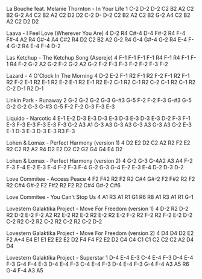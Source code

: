La Bouche feat. Melanie Thornton - In Your Life
1 C-2 D-2 D-2 C2 B2 A2 C2 B2 G-2 A4 C2 B2 A2 C2 D2 D2 C-2 D- D-2 C2 B2 A2 C2 B2 G-2 A4 C2 B2 A2 C2 D2 D2

Laava - I Feel Love (Wherever You Are)
4 D-2 R4 C#-4 D-4 F#-2 R4 F-4 F#-4 A2 R4 G#-4 A4 C#2 R4 D2 C2 B2 A2 G-2 R4 G-4 G#-4 G-2 R4 E-4 F-4 G-2 R4 E-4 F-4 D-2

Las Ketchup - The Ketchup Song (Asereje)
4 F-1 F-1 F-1 F-1 R4 F-1 R4 F-1 F-1 R4 F-2 G-2 A2 G-2 F-2 G-2 A2 G-2 F-2 F-3 F-3 F-2 F-2 F-3 F-2

Lazard - 4 O'Clock In The Morning
4 D-2 E-2 F-1 R2 F-1 R2 F-2 F-1 R2 F-1 R2 F-2 E-1 R2 E-1 R2 E-2 E-1 R2 E-1 R2 E-2 C-1 R2 C-1 R2 C-2 C-1 R2 C-1 R2 C-2 D-1 R2 D-1

Linkin Park - Runaway
2 G-2 G-2 G-2 G-3 G-#3 G-5 F-2 F-2 F-3 G-#3 G-5 G-2 G-2 G-3 G-#3 G-5 F-2 F-2 G-3 F-3 E-3

Liquido - Narcotic
4 E-1 E-2 D-3 E-3 D-3 E-3 D-3 E-3 D-3 E-3 D-2 F-3 F-1 E-3 F-3 E-3 F-3 E-3 F-3 G-2 A3 A1 G-3 A3 G-3 A3 G-3 A3 G-3 A3 G-2 E-3 E-1 D-3 E-3 D-3 E-3 R3 F-3

Lohen & Lomax - Perfect Harmony (version 1)
4 D2 E2 D2 C2 A2 R2 F2 E2 R2 C2 R2 A2 R4 D2 E2 D2 C2 G2 G4 G4 E4 D2

Lohen & Lomax - Perfect Harmony (version 2)
4 G-2 G-3 G-4A2 A3 A4 F-2 F-3 F-4 E-2 E-3 E-4 F-2 F-3 F-4 G-2 G-3 G-4 E-2 E-3 E-4 D-2 D-3 D-2

Love Commitee - Access Peace
4 F2 F#2 R2 F2 R2 C#4 G#-2 F2 F#2 R2 F2 R2 C#4 G#-2 F2 F#2 R2 F2 R2 C#4 G#-2 C#6

Love Commitee - You Can't Stop Us
4 A1 R3 A1 R1 G1 R6 R8 A1 R3 A1 R1 G-1

Lovestern Galaktika Project - Move For Freedom (version 1)
4 D-2 R2 D-2 R2 D-2 E-2 F-2 A2 R2 E-2 R2 E-2 R2 E-2 R2 E-2 F-2 R2 F-2 R2 F-2 E-2 D-2 C-2 R2 C-2 R2 C-2 R2 C-2 R2 C-2 D-2

Lovestern Galaktika Project - Move For Freedom (version 2)
4 D4 D4 D2 E2 F2 A+4 E4 E1 E1 E2 E2 E2 D2 F4 F4 F2 E2 D2 C4 C4 C1 C1 C2 C2 C2 A2 D4 D4

Lovestern Galaktika Project - Superstar
1 D-4 E-4 E-3 C-4 E-4 F-3 D-4 E-4 F-3 G-4 F-4 E-3 D-4 E-4 F-3 C-4 E-4 F-3 D-4 E-4 F-3 G-4 F-4 A3 A5 R6 G-4 F-4 A3 A5
